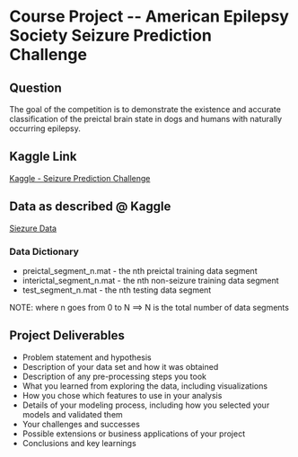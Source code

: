 # Course Project -- American Epilepsy Society Seizure Prediction Challenge


## Question
The goal of the competition is to demonstrate the existence and accurate classification of the preictal brain state in dogs and humans with naturally occurring epilepsy.

## Kaggle Link
[Kaggle - Seizure Prediction Challenge](http://www.kaggle.com/c/seizure-prediction)


## Data as described @ Kaggle

[Siezure Data](http://www.kaggle.com/c/seizure-prediction/data)

### Data Dictionary

* preictal_segment_n.mat - the nth preictal training data segment
* interictal_segment_n.mat - the nth non-seizure training data segment
* test_segment_n.mat - the nth testing data segment

NOTE: where n goes from 0 to N  ==> N is the total number of data segments



## Project Deliverables

* Problem statement and hypothesis
* Description of your data set and how it was obtained
* Description of any pre-processing steps you took
* What you learned from exploring the data, including visualizations
* How you chose which features to use in your analysis
* Details of your modeling process, including how you selected your models and validated them
* Your challenges and successes
* Possible extensions or business applications of your project
* Conclusions and key learnings




